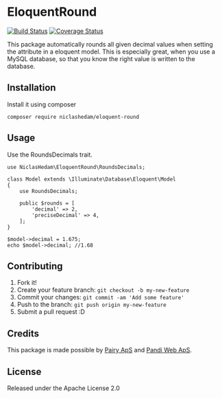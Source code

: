 # EloquentRound
[![Build Status](https://travis-ci.org/NiclasHedam/eloquent-round.svg?branch=master)](https://travis-ci.org/NiclasHedam/eloquent-round)
[![Coverage Status](https://coveralls.io/repos/github/NiclasHedam/eloquent-round/badge.svg?branch=master)](https://coveralls.io/github/NiclasHedam/eloquent-round?branch=master)

This package automatically rounds all given decimal values when setting the attribute in a eloquent model. This is especially great, when you use a MySQL database, so that you know the right value is written to the database.

## Installation

Install it using composer

`composer require niclashedam/eloquent-round`

## Usage

Use the RoundsDecimals trait.


```
use NiclasHedam\EloquentRound\RoundsDecimals;

class Model extends \Illuminate\Database\Eloquent\Model
{
    use RoundsDecimals;

    public $rounds = [
        'decimal' => 2,
        'preciseDecimal' => 4,
    ];
}
```

```
$model->decimal = 1.675;
echo $model->decimal; //1.68
```

## Contributing

1. Fork it!
2. Create your feature branch: `git checkout -b my-new-feature`
3. Commit your changes: `git commit -am 'Add some feature'`
4. Push to the branch: `git push origin my-new-feature`
5. Submit a pull request :D

## Credits

This package is made possible by [Pairy ApS](http://pairy.dk) and [Pandi Web ApS](http://pandiweb.dk).

## License

Released under the Apache License 2.0
